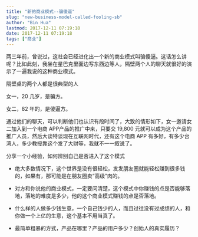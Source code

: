 ```yaml
---
title: "新的商业模式--骗傻逼"
slug: "new-business-model-called-fooling-sb"
author: "Bin Hua"
lastmod: 2017-12-11 07:19:18
date: 2017-12-11 07:19:18
tags: ["商业"]
---
```


两三年前，曾说过，这社会已经进化出一个新的商业模式叫骗傻逼。这话怎么讲呢？比如此刻，我坐在星巴克里面边写东西边等人，隔壁两个人的聊天就很好的演示了一遍我说的这种商业模式。

隔壁桌的两个人都是很典型的人

女一，20 几岁，是骗方。

女二，82 年的，是傻逼方。

通过他们的聊天，可以判断他们也认识有段时间了，大致的情形如下，女一邀请女二加入到一个电商 APP产品的推广中来，只要交 19,800 元就可以成为这个产品的推广人员，然后大谈特谈现在互联网时代，还有这个电商 APP 有多好，有多少台湾人，多少教授靠这个发了大财等，我就不一一叙说了。

分享一个小经验，如何辨别自己是否进入了这个模式

- 绝大多数情况下，这个世界是没有很轻松，发发朋友圈就能轻松赚到很多钱的，如果有，那可能是在朋友圈卖“高级”肉的。 
 
- 对方和你说他的商业模式，一定要问清楚，这个模式中你赚钱的点是否能够落地，落地的难度是多少，他的这个商业模式赚钱的点是否落地。 
 
- 什么样的人做多少钱生意，一个自己钱少的人，而且过往没有过成绩的人，和你做一个上亿的生意，这个基本不用当真了。 
 
- 最简单粗暴的方式，产品在哪里？产品的用户多少？创始人的真实履历？ 
